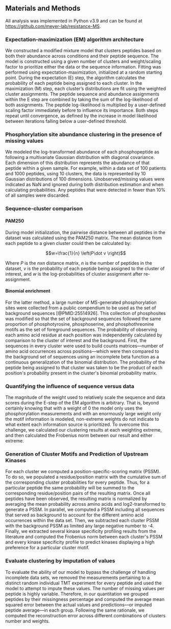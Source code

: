 ## Materials and Methods

All analysis was implemented in Python v3.9 and can be found at <https://github.com/meyer-lab/resistance-MS>.

### Expectation-maximization (EM) algorithm architecture

We constructed a modified mixture model that clusters peptides based on both their abundance across conditions and their peptide sequence. The model is constructed using a given number of clusters and weight/scaling factor to prioritize either the data or the sequence information. Fitting was performed using expectation-maximization, initialized at a random starting point. During the expectation (E) step, the algorithm calculates the probability of each peptide being assigned to each cluster. In the maximization (M) step, each cluster’s distributions are fit using the weighted cluster assignments. The peptide sequence and abundance assignments within the E step are combined by taking the sum of the log-likelihood of both assignments. The peptide log-likelihood is multiplied by a user-defined scaling factor immediately before to influence its importance. Both steps repeat until convergence, as defined by the increase in model likelihood between iterations falling below a user-defined threshold.

### Phosphorylation site abundance clustering in the presence of missing values

We modeled the log-transformed abundance of each phosphopeptide as following a multivariate Gaussian distribution with diagonal covariance. Each dimension of this distribution represents the abundance of that peptide within a given sample. For example, within a data set of 100 patients and 1000 peptides, using 10 clusters, the data is represented by 10 Gaussian distributions of 100 dimensions. Unobserved/missing values were indicated as NaN and ignored during both distribution estimation and when calculating probabilities. Any peptides that were detected in fewer than 10% of all samples were discarded.

### Sequence-cluster comparison

#### PAM250

During model initialization, the pairwise distance between all peptides in the dataset was calculated using the PAM250 matrix. The mean distance from each peptide to a given cluster could then be calculated by:

$$w=\frac{1}{n} \left(P\dot v \right)$$

Where $P$ is the $n x n$ distance matrix, $n$ is the number of peptides in the dataset, $v$ is the probability of each peptide being assigned to the cluster of interest, and $w$ is the log-probabilities of cluster assignment after re-assignment.

#### Binomial enrichment

For the latter method, a large number of MS-generated phosphorylation sites were collected from a public compendium to be used as the set of background sequences [@PMID:25514926]. This collection of phosphosites was modified so that the set of background sequences followed the same proportion of phosphotyrosine, phosphoserine, and phosphothreonine motifs as the set of foreground sequences. The probability of observing each amino acid residue at each position was independently calculated by comparison to the cluster of interest and the background. First, the sequences in every cluster were used to build counts matrices––number of amino acid occurrences across positions––which were then compared to the background set of sequences using an incomplete beta function as a continuous generalization of the binomial distribution. The probability of the peptide being assigned to that cluster was taken to be the product of each position's probability present in the cluster's binomial probability matrix.

### Quantifying the influence of sequence versus data

The magnitude of the weight used to relatively scale the sequence and data scores during the E-step of the EM algorithm is arbitrary. That is, beyond certainly knowing that with a weight of 0 the model only uses the phosphorylation measurements and with an enormously large weight only the motif information is modeled, non-extreme weights do not indicate to what extent each information source is prioritized. To overcome this challenge, we calculated our clustering results at each weighting extreme, and then calculated the Frobenius norm between our result and either extreme.

### Generation of Cluster Motifs and Prediction of Upstream Kinases

For each cluster we computed a position-specific-scoring matrix (PSSM). To do so, we populated a residue/position matrix with the cumulative sum of the corresponding cluster probabilities for every peptide. Thus, for a particular peptide the same probability will be summed to the corresponding residue/position pairs of the resulting matrix. Once all peptides have been observed, the resulting matrix is normalized by averaging the mean probability across amino acids and log2-transformed to generate a PSSM. In parallel, we computed a PSSM including all sequences that served as background to account for the different amino acid occurrences within the data set. Then, we subtracted each cluster PSSM with the background PSSM as limited any large negative number to -4. Finally, we extracted several kinase specificity profiling results from the literature and computed the Frobenius norm between each cluster's PSSM and every kinase specificity profile to predict kinases displaying a high preference for a particular cluster motif.

### Evaluate clustering by imputation of values

To evaluate the ability of our model to bypass the challenge of handling incomplete data sets, we removed the measurements pertaining to a distinct random individual TMT experiment for every peptide and used the model to attempt to impute these values. The number of missing values per peptide is highly variable. Therefore, in our quantitation we grouped peptides by their missingness percentage and computed the average mean squared error between the actual values and predictions––or imputed peptide average––in each group. Following the same rationale, we computed the reconstruction error across different combinations of clusters number and weights.
